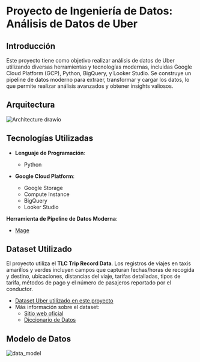 # Proyecto de Ingeniería de Datos: Análisis de Datos de Uber

## Introducción

Este proyecto tiene como objetivo realizar análisis de datos de Uber utilizando diversas herramientas y tecnologías modernas, incluidas Google Cloud Platform (GCP), Python, BigQuery, y Looker Studio. Se construye un pipeline de datos moderno para extraer, transformar y cargar los datos, lo que permite realizar análisis avanzados y obtener insights valiosos.

## Arquitectura
![Architecture drawio](https://github.com/user-attachments/assets/654ed631-6abd-42b0-81a0-5251bec1f472)

## Tecnologías Utilizadas
- **Lenguaje de Programación**:
  - Python

- **Google Cloud Platform**:
  - Google Storage
  - Compute Instance
  - BigQuery
  - Looker Studio

**Herramienta de Pipeline de Datos Moderna**: 
  - [Mage](https://www.mage.ai/)

## Dataset Utilizado

El proyecto utiliza el **TLC Trip Record Data**. Los registros de viajes en taxis amarillos y verdes incluyen campos que capturan fechas/horas de recogida y destino, ubicaciones, distancias del viaje, tarifas detalladas, tipos de tarifa, métodos de pago y el número de pasajeros reportado por el conductor.

- [Dataset Uber utilizado en este proyecto](https://github.com/darshilparmar/uber-etl-pipeline-data-engineering-project/blob/main/data/uber_data.csv)
- Más información sobre el dataset:
  - [Sitio web oficial](https://www.nyc.gov/site/tlc/about/tlc-trip-record-data.page)
  - [Diccionario de Datos](https://www.nyc.gov/assets/tlc/downloads/pdf/data_dictionary_trip_records_yellow.pdf)
 
## Modelo de Datos
![data_model](https://github.com/user-attachments/assets/850603d8-1d3f-460b-a9ed-08f14c7eb9eb)
